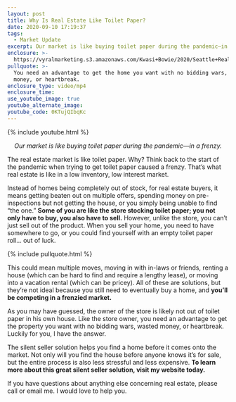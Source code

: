 ```yaml
---
layout: post
title: Why Is Real Estate Like Toilet Paper?
date: 2020-09-10 17:19:37
tags:
  - Market Update
excerpt: Our market is like buying toilet paper during the pandemic—in a frenzy.
enclosure: >-
  https://vyralmarketing.s3.amazonaws.com/Kwasi+Bowie/2020/Seattle+Real+Estate+Agent-+Real+Estate+and+TP.mp4
pullquote: >-
  You need an advantage to get the home you want with no bidding wars, wasted
  money, or heartbreak.
enclosure_type: video/mp4
enclosure_time:
use_youtube_image: true
youtube_alternate_image:
youtube_code: 0KTujQIbqKc
---
```


{% include youtube.html %}

<p style="text-align: center;"><em>Our market is like buying toilet paper during the pandemic—in a frenzy.</em></p>

The real estate market is like toilet paper. Why? Think back to the start of the pandemic when trying to get toilet paper caused a frenzy. That’s what real estate is like in a low inventory, low interest market.&nbsp;

Instead of homes being completely out of stock, for real estate buyers, it means getting beaten out on multiple offers, spending money on pre-inspections but not getting the house, or you simply being unable to find “the one.” **Some of you are like the store stocking toilet paper; you not only have to buy, you also have to sell.** However, unlike the store, you can’t just sell out of the product. When you sell your home, you need to have somewhere to go, or you could find yourself with an empty toilet paper roll… out of luck.

{% include pullquote.html %}

This could mean multiple moves, moving in with in-laws or friends, renting a house (which can be hard to find and require a lengthy lease), or moving into a vacation rental (which can be pricey). All of these are solutions, but they’re not ideal because you still need to eventually buy a home, and **you’ll be competing in a frenzied market.&nbsp;**

As you may have guessed, the owner of the store is likely not out of toilet paper in his own house. Like the store owner, you need an advantage to get the property you want with no bidding wars, wasted money, or heartbreak. Luckily for you, I have the answer.&nbsp;

The silent seller solution helps you find a home before it comes onto the market. Not only will you find the house before anyone knows it’s for sale, but the entire process is also less stressful and less expensive. **To learn more about this great silent seller solution, visit my website today.**

If you have questions about anything else concerning real estate, please call or email me. I would love to help you.